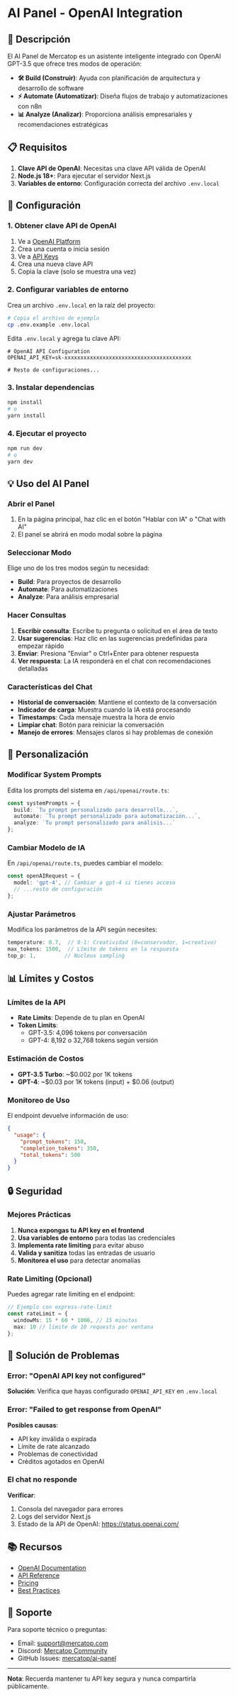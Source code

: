# AI Panel - OpenAI Integration

## 🚀 Descripción

El AI Panel de Mercatop es un asistente inteligente integrado con OpenAI GPT-3.5 que ofrece tres modos de operación:

- **🛠️ Build (Construir)**: Ayuda con planificación de arquitectura y desarrollo de software
- **⚡ Automate (Automatizar)**: Diseña flujos de trabajo y automatizaciones con n8n
- **📊 Analyze (Analizar)**: Proporciona análisis empresariales y recomendaciones estratégicas

## 📋 Requisitos

1. **Clave API de OpenAI**: Necesitas una clave API válida de OpenAI
2. **Node.js 18+**: Para ejecutar el servidor Next.js
3. **Variables de entorno**: Configuración correcta del archivo `.env.local`

## 🔧 Configuración

### 1. Obtener clave API de OpenAI

1. Ve a [OpenAI Platform](https://platform.openai.com/)
2. Crea una cuenta o inicia sesión
3. Ve a [API Keys](https://platform.openai.com/api-keys)
4. Crea una nueva clave API
5. Copia la clave (solo se muestra una vez)

### 2. Configurar variables de entorno

Crea un archivo `.env.local` en la raíz del proyecto:

```bash
# Copia el archivo de ejemplo
cp .env.example .env.local
```

Edita `.env.local` y agrega tu clave API:

```env
# OpenAI API Configuration
OPENAI_API_KEY=sk-xxxxxxxxxxxxxxxxxxxxxxxxxxxxxxxxxxxxxxxx

# Resto de configuraciones...
```

### 3. Instalar dependencias

```bash
npm install
# o
yarn install
```

### 4. Ejecutar el proyecto

```bash
npm run dev
# o
yarn dev
```

## 💡 Uso del AI Panel

### Abrir el Panel

1. En la página principal, haz clic en el botón "Hablar con IA" o "Chat with AI"
2. El panel se abrirá en modo modal sobre la página

### Seleccionar Modo

Elige uno de los tres modos según tu necesidad:

- **Build**: Para proyectos de desarrollo
- **Automate**: Para automatizaciones
- **Analyze**: Para análisis empresarial

### Hacer Consultas

1. **Escribir consulta**: Escribe tu pregunta o solicitud en el área de texto
2. **Usar sugerencias**: Haz clic en las sugerencias predefinidas para empezar rápido
3. **Enviar**: Presiona "Enviar" o Ctrl+Enter para obtener respuesta
4. **Ver respuesta**: La IA responderá en el chat con recomendaciones detalladas

### Características del Chat

- **Historial de conversación**: Mantiene el contexto de la conversación
- **Indicador de carga**: Muestra cuando la IA está procesando
- **Timestamps**: Cada mensaje muestra la hora de envío
- **Limpiar chat**: Botón para reiniciar la conversación
- **Manejo de errores**: Mensajes claros si hay problemas de conexión

## 🎨 Personalización

### Modificar System Prompts

Edita los prompts del sistema en `/api/openai/route.ts`:

```typescript
const systemPrompts = {
  build: `Tu prompt personalizado para desarrollo...`,
  automate: `Tu prompt personalizado para automatización...`,
  analyze: `Tu prompt personalizado para análisis...`
};
```

### Cambiar Modelo de IA

En `/api/openai/route.ts`, puedes cambiar el modelo:

```typescript
const openAIRequest = {
  model: 'gpt-4', // Cambiar a gpt-4 si tienes acceso
  // ...resto de configuración
};
```

### Ajustar Parámetros

Modifica los parámetros de la API según necesites:

```typescript
temperature: 0.7,  // 0-1: Creatividad (0=conservador, 1=creativo)
max_tokens: 1500,  // Límite de tokens en la respuesta
top_p: 1,         // Nucleus sampling
```

## 📊 Límites y Costos

### Límites de la API

- **Rate Limits**: Depende de tu plan en OpenAI
- **Token Limits**: 
  - GPT-3.5: 4,096 tokens por conversación
  - GPT-4: 8,192 o 32,768 tokens según versión

### Estimación de Costos

- **GPT-3.5 Turbo**: ~$0.002 por 1K tokens
- **GPT-4**: ~$0.03 por 1K tokens (input) + $0.06 (output)

### Monitoreo de Uso

El endpoint devuelve información de uso:

```json
{
  "usage": {
    "prompt_tokens": 150,
    "completion_tokens": 350,
    "total_tokens": 500
  }
}
```

## 🔒 Seguridad

### Mejores Prácticas

1. **Nunca expongas tu API key en el frontend**
2. **Usa variables de entorno** para todas las credenciales
3. **Implementa rate limiting** para evitar abuso
4. **Valida y sanitiza** todas las entradas de usuario
5. **Monitorea el uso** para detectar anomalías

### Rate Limiting (Opcional)

Puedes agregar rate limiting en el endpoint:

```typescript
// Ejemplo con express-rate-limit
const rateLimit = {
  windowMs: 15 * 60 * 1000, // 15 minutos
  max: 10 // límite de 10 requests por ventana
};
```

## 🐛 Solución de Problemas

### Error: "OpenAI API key not configured"

**Solución**: Verifica que hayas configurado `OPENAI_API_KEY` en `.env.local`

### Error: "Failed to get response from OpenAI"

**Posibles causas**:
- API key inválida o expirada
- Límite de rate alcanzado
- Problemas de conectividad
- Créditos agotados en OpenAI

### El chat no responde

**Verificar**:
1. Consola del navegador para errores
2. Logs del servidor Next.js
3. Estado de la API de OpenAI: https://status.openai.com/

## 📚 Recursos

- [OpenAI Documentation](https://platform.openai.com/docs)
- [API Reference](https://platform.openai.com/docs/api-reference)
- [Pricing](https://openai.com/pricing)
- [Best Practices](https://platform.openai.com/docs/guides/safety-best-practices)

## 🤝 Soporte

Para soporte técnico o preguntas:
- Email: support@mercatop.com
- Discord: [Mercatop Community](https://discord.gg/mercatop)
- GitHub Issues: [mercatop/ai-panel](https://github.com/mercatop/ai-panel)

---

**Nota**: Recuerda mantener tu API key segura y nunca compartirla públicamente.
